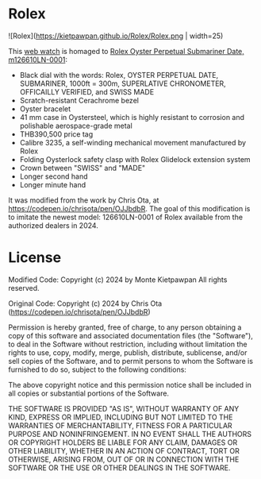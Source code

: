# Rolex
![Rolex](https://kietpawpan.github.io/Rolex/Rolex.png | width=25)

This [web watch](https://kietpawpan.github.io/Rolex/) is homaged to [Rolex Oyster Perpetual Submariner Date, m126610LN-0001](https://www.rolex.com/watches/submariner/m126610ln-0001):
- Black dial with the words: Rolex, OYSTER PERPETUAL DATE, SUBMARINER, 1000ft = 300m, SUPERLATIVE CHRONOMETER, OFFICAILLY VERIFIED, and SWISS MADE 
- Scratch-resistant Cerachrome bezel
- Oyster bracelet
- 41 mm case in Oystersteel, which is highly resistant to corrosion and polishable aerospace-grade metal
- THB390,500 price tag
- Calibre 3235, a self-winding mechanical movement manufactured by Rolex
- Folding Oysterlock safety clasp with Rolex Glidelock extension system
- Crown between "SWISS" and "MADE"
- Longer second hand
- Longer minute hand

It was modified from the work by Chris Ota, at https://codepen.io/chrisota/pen/OJJbdbR. The goal of this modification is to imitate the newest model: 126610LN-0001 of Rolex available from the authorized dealers in 2024. 

# License
Modified Code:
Copyright (c) 2024 by Monte Kietpawpan
All rights reserved.

Original Code:
Copyright (c) 2024 by Chris Ota (https://codepen.io/chrisota/pen/OJJbdbR)

Permission is hereby granted, free of charge, to any person obtaining a copy of this software and associated documentation files (the "Software"), to deal in the Software without restriction, including without limitation the rights to use, copy, modify, merge, publish, distribute, sublicense, and/or sell copies of the Software, and to permit persons to whom the Software is furnished to do so, subject to the following conditions:

The above copyright notice and this permission notice shall be included in all copies or substantial portions of the Software.

THE SOFTWARE IS PROVIDED "AS IS", WITHOUT WARRANTY OF ANY KIND, EXPRESS OR IMPLIED, INCLUDING BUT NOT LIMITED TO THE WARRANTIES OF MERCHANTABILITY, FITNESS FOR A PARTICULAR PURPOSE AND NONINFRINGEMENT. IN NO EVENT SHALL THE AUTHORS OR COPYRIGHT HOLDERS BE LIABLE FOR ANY CLAIM, DAMAGES OR OTHER LIABILITY, WHETHER IN AN ACTION OF CONTRACT, TORT OR OTHERWISE, ARISING FROM, OUT OF OR IN CONNECTION WITH THE SOFTWARE OR THE USE OR OTHER DEALINGS IN THE SOFTWARE.
